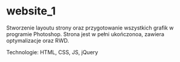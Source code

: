 # website_1

Stworzenie layoutu strony oraz przygotowanie wszystkich grafik w programie Photoshop. Strona jest w pełni ukończonoa, zawiera optymalizacje oraz RWD.

Technologie: HTML, CSS, JS, jQuery
